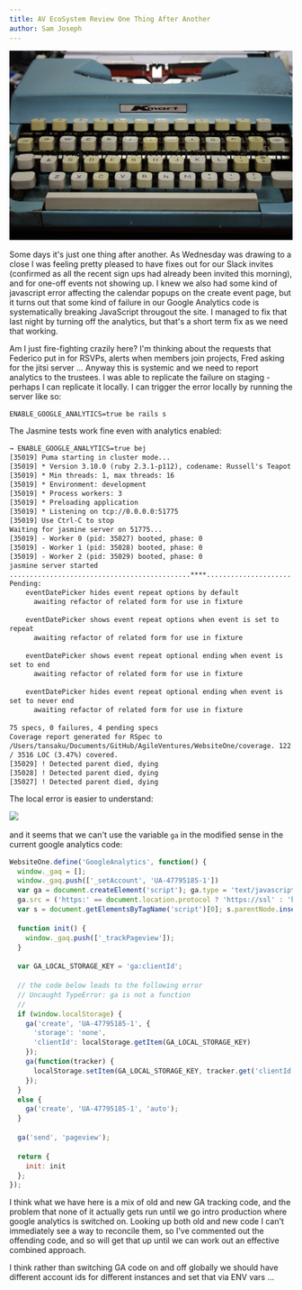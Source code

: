 ```yaml
---
title: AV EcoSystem Review One Thing After Another
author: Sam Joseph
---
```


![typewriter](../images/typewriter.jpg)

Some days it's just one thing after another.  As Wednesday was drawing to a close I was feeling pretty pleased to have fixes out for our Slack invites (confirmed as all the recent sign ups had already been invited this morning), and for one-off events not showing up.  I knew we also had some kind of javascript error affecting the calendar popups on the create event page, but it turns out that some kind of failure in our Google Analytics code is systematically breaking JavaScript througout the site.  I managed to fix that last night by turning off the analytics, but that's a short term fix as we need that working.

Am I just fire-fighting crazily here?  I'm thinking about the requests that Federico put in for RSVPs, alerts when members join projects, Fred asking for the jitsi server ...  Anyway this is systemic and we need to report analytics to the trustees.  I was able to replicate the failure on staging - perhaps I can replicate it locally.  I can trigger the error locally by running the server like so:

```
ENABLE_GOOGLE_ANALYTICS=true be rails s
```

The Jasmine tests work fine even with analytics enabled:

```
→ ENABLE_GOOGLE_ANALYTICS=true bej
[35019] Puma starting in cluster mode...
[35019] * Version 3.10.0 (ruby 2.3.1-p112), codename: Russell's Teapot
[35019] * Min threads: 1, max threads: 16
[35019] * Environment: development
[35019] * Process workers: 3
[35019] * Preloading application
[35019] * Listening on tcp://0.0.0.0:51775
[35019] Use Ctrl-C to stop
Waiting for jasmine server on 51775...
[35019] - Worker 0 (pid: 35027) booted, phase: 0
[35019] - Worker 1 (pid: 35028) booted, phase: 0
[35019] - Worker 2 (pid: 35029) booted, phase: 0
jasmine server started
.............................................****..........................
Pending:
	eventDatePicker hides event repeat options by default
	  awaiting refactor of related form for use in fixture

	eventDatePicker shows event repeat options when event is set to repeat
	  awaiting refactor of related form for use in fixture

	eventDatePicker shows event repeat optional ending when event is set to end
	  awaiting refactor of related form for use in fixture

	eventDatePicker hides event repeat optional ending when event is set to never end
	  awaiting refactor of related form for use in fixture

75 specs, 0 failures, 4 pending specs
Coverage report generated for RSpec to /Users/tansaku/Documents/GitHub/AgileVentures/WebsiteOne/coverage. 122 / 3516 LOC (3.47%) covered.
[35029] ! Detected parent died, dying
[35028] ! Detected parent died, dying
[35027] ! Detected parent died, dying
```

The local error is easier to understand:

![](https://dl.dropbox.com/s/xzo0oe3pgnquepo/Screenshot%202017-11-16%2009.52.32.png?dl=0)

and it seems that we can't use the variable `ga` in the modified sense in the current google analytics code:

```js
WebsiteOne.define('GoogleAnalytics', function() {
  window._gaq = [];
  window._gaq.push(['_setAccount', 'UA-47795185-1'])
  var ga = document.createElement('script'); ga.type = 'text/javascript'; ga.async = true;
  ga.src = ('https:' == document.location.protocol ? 'https://ssl' : 'http://www') + '.google-analytics.com/ga.js';
  var s = document.getElementsByTagName('script')[0]; s.parentNode.insertBefore(ga, s);

  function init() {
    window._gaq.push(['_trackPageview']);
  }

  var GA_LOCAL_STORAGE_KEY = 'ga:clientId';

  // the code below leads to the following error
  // Uncaught TypeError: ga is not a function
  //
  if (window.localStorage) {
    ga('create', 'UA-47795185-1', {
      'storage': 'none',
      'clientId': localStorage.getItem(GA_LOCAL_STORAGE_KEY)
    });
    ga(function(tracker) {
      localStorage.setItem(GA_LOCAL_STORAGE_KEY, tracker.get('clientId'));
    });
  }
  else {
    ga('create', 'UA-47795185-1', 'auto');
  }

  ga('send', 'pageview');

  return {
    init: init
  };
});
```

I think what we have here is a mix of old and new GA tracking code, and the problem that none of it actually gets run until we go intro production where google analytics is switched on.  Looking up both old and new code I can't immediately see a way to reconcile them, so I've commented out the offending code, and so will get that up until we can work out an effective combined approach.

I think rather than switching GA code on and off globally we should have different account ids for different instances and set that via ENV vars ...
